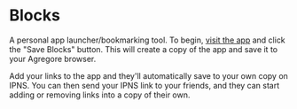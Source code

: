 Blocks
======

A personal app launcher/bookmarking tool. To begin, [visit the app](https://agregore.mauve.moe/docs/examples/blocks-app/) and click the "Save Blocks" button. This will create a copy of the app and save it to your Agregore browser.

Add your links to the app and they'll automatically save to your own copy on
IPNS. You can then send your IPNS link to your friends, and they can start adding or removing links into a copy of their own.

